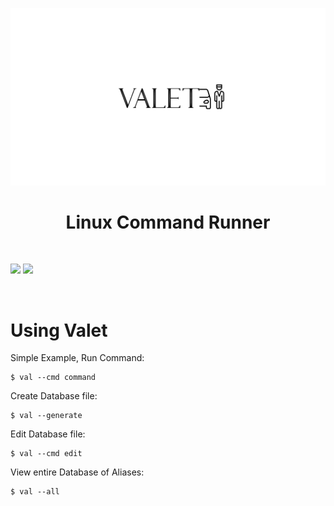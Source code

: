
![](https://github.com/nickmancari/valet/blob/main/img/Valet.png)

<h1 align='center'>Linux Command Runner</h1>
<br>

![](https://img.shields.io/badge/OS-Linux-informational?style=flat&logo=Linux&logoColor=white&color=2bbc8a)
![](https://img.shields.io/badge/Code-Go-informational?style=flat&logo=go&logoColor=white&color=00add8)

<br>

# Using Valet

Simple Example, Run Command:
```
$ val --cmd command
```
Create Database file:
```
$ val --generate
```
Edit Database file:
```
$ val --cmd edit
```
View entire Database of Aliases:
```
$ val --all
```

